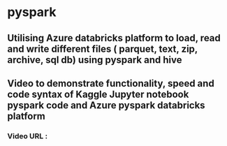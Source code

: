# pyspark

## Utilising Azure databricks platform to load, read and write different files ( parquet, text, zip, archive, sql db) using pyspark and hive

## Video to demonstrate functionality, speed and code syntax of Kaggle Jupyter notebook pyspark code and Azure pyspark databricks platform

### Video URL : 
